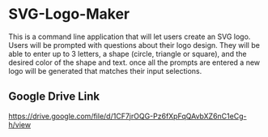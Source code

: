 # SVG-Logo-Maker

This is a command line application that will let users create an SVG logo. Users will be prompted with questions about their logo design. They will be able to enter up to 3 letters, a shape (circle, triangle or square), and the desired color of the shape and text. once all the prompts are entered a new logo will be generated that matches their input selections.

## Google Drive Link
https://drive.google.com/file/d/1CF7jrOQG-Pz6fXpFqQAvbXZ6nC1eCg-h/view


